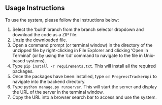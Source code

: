 ## Usage Instructions

To use the system, please follow the instructions below:

1.  Select the ‘build’ branch from the branch selector dropdown and download the code as a ZIP file.
2.  Unzip the downloaded file.
3.  Open a command prompt (or terminal window) in the directory of the unzipped file by right-clicking in File Explorer and clicking ‘Open in Terminal’ (or by using the ‘cd’ command to navigate to the file in Unix-based systems).
4.  Type `pip install -r requirements.txt`. This will install all the required packages.
5.  Once the packages have been installed, type `cd ProgressTrackerApi` to navigate into the backend directory.
6.  Type `python manage.py runserver`. This will start the server and display the URL of the server in the terminal window.
7.  Copy the URL into a browser search bar to access and use the system.
